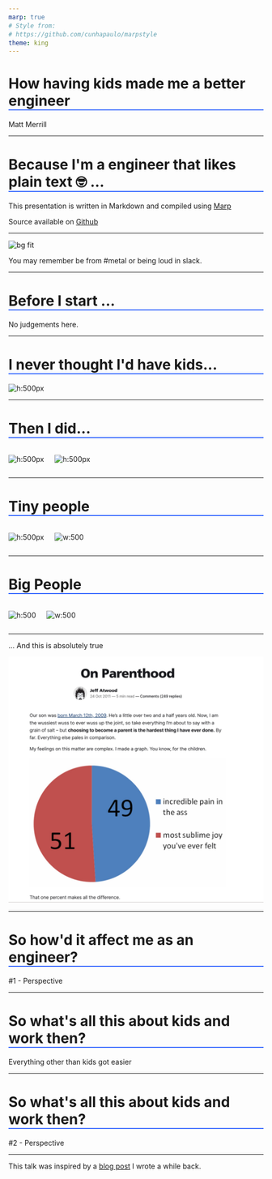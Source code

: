 ```yaml
---
marp: true
# Style from:
# https://github.com/cunhapaulo/marpstyle
theme: king
---
```

<style>
@import-theme 'base';

:root h1 {
  border-bottom: 2px solid rgb(51, 102, 255)
}

section.bottom-center {
  display: flex;
  flex-direction: column;
  justify-content: flex-end;
  align-items: center;
  height: 100vh;
}


section.center-content {
  display: flex;
  flex-direction: column;
  justify-content: center;
  align-items: center;
  height: 100vh;
}

.columns {
    display: grid;
    grid-template-columns: repeat(2, minmax(0, 1fr));
    gap: 1rem;
  }


</style>

# How having kids made me a better engineer

Matt Merrill

---

# Because I'm a engineer that likes plain text 🤓 ...

This presentation is written in Markdown and compiled using [Marp](https://marp.app/)

Source available on [Github](https://github.com/theothermattm/presentation-how-having-kids-made-me-a-better-engineer)

---

![bg fit](images/matt-metal.jpg)

<!-- _class: bottom-center -->
<!-- _color: white -->
You may remember be from #metal or being loud in slack.

---

# Before I start ...

No judgements here.

---

# I never thought I'd have kids...
![h:500px](images/matt-sipping-drink.jpg)

---

# Then I did...

<div class="columns">

<div>

![h:500px](images/elsa-firstborn.jpg)
</div>

<div>

![h:500px](images/austin-firstborn.jpg)
</div>

</div>

--- 

# Tiny people

<div class="columns">

<div>

![h:500px](images/elsa-chair.jpg)
</div>

<div>

![w:500](images/santa-hats.jpg)
</div>

</div>

--- 

# Big People

<div class="columns">

<div>

![h:500](images/me-elsa-recent.jpg)
</div>

<div>

![w:500](images/austin-me-boston.jpg)
</div>

</div>

---

... And this is absolutely true

![bg right:50%](images/on-parenthood-atwood.jpg)

---

# So how'd it affect me as an engineer?

#1 - Perspective

---

# So what's all this about kids and work then?

Everything other than kids got easier

---

# So what's all this about kids and work then?

#2 - Perspective

---

This talk was inspired by a [blog post](https://code.theothermattm.com/having-kids-made-me-a-better-developer/) I wrote a while back.